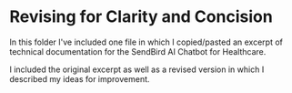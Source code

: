 # Revising for Clarity and Concision

In this folder I've included one file in which I copied/pasted an excerpt of technical documentation for the SendBird AI Chatbot for Healthcare.

I included the original excerpt as well as a revised version in which I described my ideas for improvement. 
